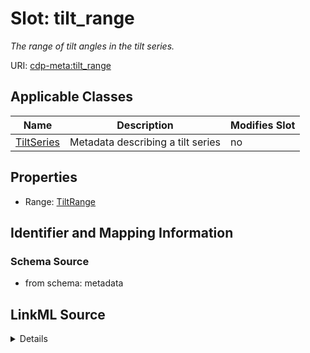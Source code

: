 # Slot: tilt_range


_The range of tilt angles in the tilt series._



URI: [cdp-meta:tilt_range](metadatatilt_range)



<!-- no inheritance hierarchy -->




## Applicable Classes

| Name | Description | Modifies Slot |
| --- | --- | --- |
[TiltSeries](TiltSeries.md) | Metadata describing a tilt series |  no  |







## Properties

* Range: [TiltRange](TiltRange.md)





## Identifier and Mapping Information







### Schema Source


* from schema: metadata




## LinkML Source

<details>
```yaml
name: tilt_range
description: The range of tilt angles in the tilt series.
from_schema: metadata
rank: 1000
alias: tilt_range
owner: TiltSeries
domain_of:
- TiltSeries
range: TiltRange
inlined: true
inlined_as_list: true

```
</details>
